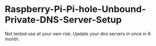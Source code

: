 # Raspberry-Pi-Pi-hole-Unbound-Private-DNS-Server-Setup
Not tested use at your own risk. Update your dns servers in once in 6 month.

